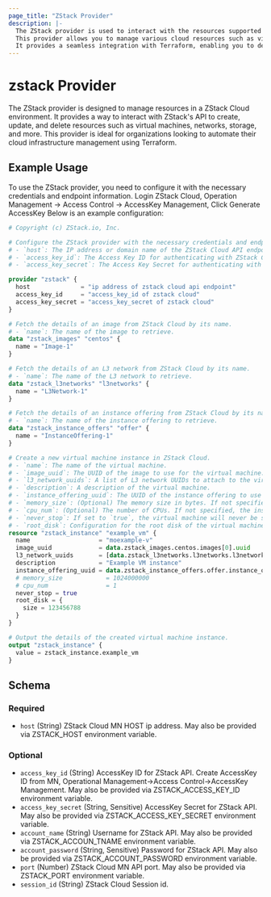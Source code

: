 ```yaml
---
page_title: "ZStack Provider"
description: |-
  The ZStack provider is used to interact with the resources supported by ZStack Cloud, a powerful cloud management platform. 
  This provider allows you to manage various cloud resources such as virtual machines, networks, storage, and more. 
  It provides a seamless integration with Terraform, enabling you to define and manage your cloud infrastructure as code.
---
```


# zstack Provider



The ZStack provider is designed to manage resources in a ZStack Cloud environment. 
It provides a way to interact with ZStack's API to create, update, and delete resources such as virtual machines, networks, storage, and more. 
This provider is ideal for organizations looking to automate their cloud infrastructure management using Terraform.

## Example Usage

To use the ZStack provider, you need to configure it with the necessary credentials and endpoint information. Login ZStack Cloud, Operation Management -> Access Control -> AccessKey Management, Click Generate AccessKey
Below is an example configuration:

```terraform
# Copyright (c) ZStack.io, Inc.

# Configure the ZStack provider with the necessary credentials and endpoint information.
# - `host`: The IP address or domain name of the ZStack Cloud API endpoint.
# - `access_key_id`: The Access Key ID for authenticating with ZStack Cloud.
# - `access_key_secret`: The Access Key Secret for authenticating with ZStack Cloud.

provider "zstack" {
  host              = "ip address of zstack cloud api endpoint"
  access_key_id     = "access_key_id of zstack cloud"
  access_key_secret = "access_key_secret of zstack cloud"
}

# Fetch the details of an image from ZStack Cloud by its name.
# - `name`: The name of the image to retrieve.
data "zstack_images" "centos" {
  name = "Image-1"
}

# Fetch the details of an L3 network from ZStack Cloud by its name.
# - `name`: The name of the L3 network to retrieve.
data "zstack_l3networks" "l3networks" {
  name = "L3Network-1"
}

# Fetch the details of an instance offering from ZStack Cloud by its name.
# - `name`: The name of the instance offering to retrieve.
data "zstack_instance_offers" "offer" {
  name = "InstanceOffering-1"
}

# Create a new virtual machine instance in ZStack Cloud.
# - `name`: The name of the virtual machine.
# - `image_uuid`: The UUID of the image to use for the virtual machine.
# - `l3_network_uuids`: A list of L3 network UUIDs to attach to the virtual machine.
# - `description`: A description of the virtual machine.
# - `instance_offering_uuid`: The UUID of the instance offering to use for the virtual machine.
# - `memory_size`: (Optional) The memory size in bytes. If not specified, the instance offering's memory size will be used.
# - `cpu_num`: (Optional) The number of CPUs. If not specified, the instance offering's CPU count will be used.
# - `never_stop`: If set to `true`, the virtual machine will never be stopped.
# - `root_disk`: Configuration for the root disk of the virtual machine.
resource "zstack_instance" "example_vm" {
  name                   = "moexample-v"
  image_uuid             = data.zstack_images.centos.images[0].uuid
  l3_network_uuids       = [data.zstack_l3networks.l3networks.l3networks[0].uuid]
  description            = "Example VM instance"
  instance_offering_uuid = data.zstack_instance_offers.offer.instance_offers[0].uuid # Using Instance offering UUID or custom CPU and memory
  # memory_size            = 1024000000
  # cpu_num                = 1
  never_stop = true
  root_disk = {
    size = 123456788
  }
}

# Output the details of the created virtual machine instance.
output "zstack_instance" {
  value = zstack_instance.example_vm
}
```

<!-- schema generated by tfplugindocs -->
## Schema

### Required

- `host` (String) ZStack Cloud MN HOST ip address. May also be provided via ZSTACK_HOST environment variable.

### Optional

- `access_key_id` (String) AccessKey ID for ZStack API. Create AccessKey ID from MN,  Operational Management->Access Control->AccessKey Management. May also be provided via ZSTACK_ACCESS_KEY_ID environment variable.
- `access_key_secret` (String, Sensitive) AccessKey Secret for ZStack API. May also be provided via ZSTACK_ACCESS_KEY_SECRET environment variable.
- `account_name` (String) Username for ZStack API. May also be provided via ZSTACK_ACCOUN_TNAME environment variable.
- `account_password` (String, Sensitive) Password for ZStack API. May also be provided via ZSTACK_ACCOUNT_PASSWORD environment variable.
- `port` (Number) ZStack Cloud MN API port. May also be provided via ZSTACK_PORT environment variable.
- `session_id` (String) ZStack Cloud Session id.


